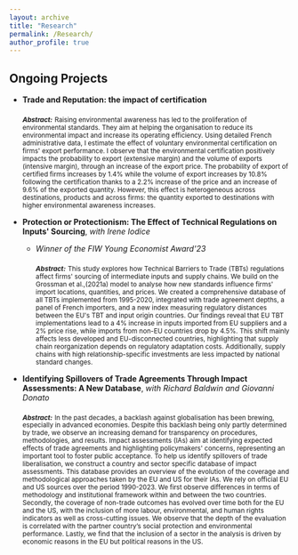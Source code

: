 ```yaml
---
layout: archive
title: "Research"
permalink: /Research/
author_profile: true
---
```


## Ongoing Projects 


- **Trade and Reputation: the impact of certification**

   <sub>***Abstract:***</sub> <sub>Raising environmental awareness has led to the proliferation of environmental standards. They aim at helping the organisation to reduce its environmental impact and increase its operating efficiency. Using detailed French administrative data, I estimate the effect of voluntary environmental certification on firms' export performance. I observe that the environmental certification positively impacts the probability to export (extensive margin) and the volume of exports (intensive margin), through an increase of the export price. The probability of export of certified firms increases by 1.4% while the volume of export increases by 10.8% following the certification thanks to a 2.2% increase of the price and an increase of 9.6% of the exported quantity. However, this effect is heterogeneous across destinations, products and across firms: the quantity exported to destinations with higher environmental awareness increases.</sub>

 - **Protection or Protectionism: The Effect of Technical Regulations on Inputs' Sourcing**, *with Irene Iodice*  
   - *Winner of the FIW Young Economist Award'23*

     <sub>***Abstract:***</sub> <sub>This study explores how Technical Barriers to Trade (TBTs) regulations affect firms' sourcing of intermediate inputs and supply chains. We build on the Grossman et al.,(2021a) model to analyse how new standards influence firms' import locations, quantities, and prices. We created a comprehensive database of all TBTs implemented from 1995-2020, integrated with trade agreement depths, a panel of French importers, and a new index measuring regulatory distances between the EU's TBT and input origin countries. Our findings reveal that EU TBT implementations lead to a 4% increase in inputs imported from EU suppliers and a 2% price rise, while imports from non-EU countries drop by 4.5%. This shift mainly affects less developed and EU-disconnected countries, highlighting that supply chain reorganization depends on regulatory adaptation costs. Additionally, supply chains with high relationship-specific investments are less impacted by national standard changes.</sub>

 - **Identifying Spillovers of Trade Agreements Through Impact Assessments: A New Database**, *with Richard Baldwin and Giovanni Donato* 

   <sub>***Abstract:***</sub> <sub>In the past decades, a backlash against globalisation has been brewing, especially in advanced economies. Despite this backlash being only partly determined by trade, we observe an increasing demand for transparency on procedures, methodologies, and results. Impact assessments (IAs) aim at identifying expected effects of trade agreements and highlighting policymakers' concerns, representing an important tool to foster public acceptance. To help us identify spillovers of trade liberalisation, we construct a country and sector specific database of impact assessments. This database provides an overview of the evolution of the coverage and methodological approaches taken by the EU and US for their IAs. We rely on official EU and US sources over the period 1990-2023. We first observe differences in terms of methodology and institutional framework within and between the two countries. Secondly, the coverage of non-trade outcomes has evolved over time both for the EU and the US, with the inclusion of more labour, environmental, and human rights indicators as well as cross-cutting issues. We observe that the depth of the evaluation is correlated with the partner country’s social protection and environmental performance. Lastly, we find that the inclusion of a sector in the analysis is driven by economic reasons in the EU but political reasons in the US.</sub> 



